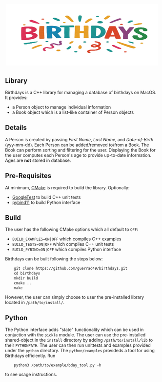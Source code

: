 <h1 align="center">
<img src="logo/birthdays.png" width="500" height="200">
</h1>


## Library
Birthdays is a C++ library for managing a database of birthdays on MacOS. It provides:
* a Person object to manage individual information
* a Book object which is a list-like container of Person objects


## Details
A Person is created by passing *First Name*, *Last Name*, and *Date-of-Birth* (yyy-mm-dd). Each Person can be added/removed to/from a Book. The Book can perform sorting and filtering for the user. Displaying the Book for the user computes each Person's age to provide up-to-date information. Ages are **not** stored in database.


## Pre-Requisites
At minimum, [CMake](https://cmake.org/) is required to build the library. Optionally:
* [GoogleTest](https://google.github.io/googletest/quickstart-cmake.html) to build C++ unit tests
* [pybind11](https://pybind11.readthedocs.io/en/stable/installing.html) to build Python interface


## Build
The user has the following CMake options which all default to `OFF`:
* `BUILD_EXAMPLES=ON|OFF` which compiles C++ examples
* `BUILD_TESTS=ON|OFF` which compiles C++ unit tests
* `BUILD_PYBIND=ON|OFF` which compiles Python interface

Birthdays can be built following the steps below:
```
    git clone https://github.com/guerrad49/birthdays.git
    cd birthdays
    mkdir build
    cmake ..
    make
```
However, the user can simply choose to user the pre-installed library located in `/path/to/install/`.


## Python
The Python interface adds "state" functionality which can be used in conjuction with the `pickle` module. The user can use the pre-installed shared-object in the `install` directory by adding `/path/to/install/lib` to their `PYTHONPATH`. The user can then run unittests and examples provided under the `python` directory. The `python/examples` provideds a tool for using Birthdays efficiently. Run 
```
    python3 /path/to/example/bday_tool.py -h
```
to see usage instructions.

